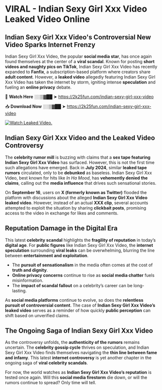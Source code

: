 # VIRAL - Indian Sexy Girl Xxx Video Leaked Video Online

## **Indian Sexy Girl Xxx Video's Controversial New Video Sparks Internet Frenzy**  

Indian Sexy Girl Xxx Video, the popular **social media star**, has once again found themselves at the center of a **viral scandal**. Known for posting **short videos and naughty pics on TikTok**, Indian Sexy Girl Xxx Video has recently expanded to **Fanfix**, a subscription-based platform where creators share **adult content**. However, a **leaked video** allegedly featuring Indian Sexy Girl Xxx Video has taken the internet by storm, igniting intense **speculation** and fueling an **online privacy** debate.  

🔴 **Watch Here** ░░▒▓██ ➤ https://2k25fun.com/indian-sexy-girl-xxx-video  

📥 **Download Now** ░░▒▓██ ➤ https://2k25fun.com/indian-sexy-girl-xxx-video  

[![Watch Leaked Video.](https://miro.medium.com/v2/resize:fit:828/format:webp/1*cilzJN44JGOrTw9NJCrNHA.gif "Watch Leaked Video")](https://2k25fun.com/indian-sexy-girl-xxx-video)

## **Indian Sexy Girl Xxx Video and the Leaked Video Controversy**  

The **celebrity rumor mill** is buzzing with claims that a **sex tape featuring Indian Sexy Girl Xxx Video** has surfaced. However, this is not the first time such allegations have emerged. Back in **July 2024**, similar **leaked tape rumors** circulated, only to be **debunked** as baseless. Indian Sexy Girl Xxx Video, best known for hits like *In Ha Mood*, has **vehemently denied the claims**, calling out the **media influence** that drives such sensational stories.  

On **September 16**, users on **X (formerly known as Twitter)** flooded the platform with discussions about the alleged **Indian Sexy Girl Xxx Video leaked video**. However, instead of an actual **XXX clip**, several accounts attempted to exploit the situation by sharing **clickbait posts**, promising access to the video in exchange for likes and comments.  

## **Reputation Damage in the Digital Era**  

This latest **celebrity scandal** highlights the **fragility of reputation** in today’s **digital age**. For **public figures** like Indian Sexy Girl Xxx Video, the **internet speculation** surrounding **viral leaks** can be overwhelming, blurring the line between **entertainment and exploitation**.  

- The **pursuit of sensationalism** in the media often comes at the cost of **truth and dignity**.  
- **Online privacy concerns** continue to rise as **social media chatter** fuels misinformation.  
- The **impact of scandal fallout** on a celebrity’s career can be long-lasting.  

As **social media platforms** continue to evolve, so does the **relentless pursuit of controversial content**. The case of **Indian Sexy Girl Xxx Video’s leaked video** serves as a reminder of how quickly **public perception** can shift based on unverified claims.  

## **The Ongoing Saga of Indian Sexy Girl Xxx Video**  

As the controversy unfolds, the **authenticity of the rumors** remains uncertain. The **celebrity gossip cycle** thrives on speculation, and Indian Sexy Girl Xxx Video finds themselves navigating the **thin line between fame and infamy**. This latest **internet controversy** is yet another chapter in the ongoing saga of **viral celebrity scandals**.  

For now, the world watches as **Indian Sexy Girl Xxx Video’s reputation** is tested once again. Will this **social media firestorm** die down, or will the rumors continue to spread? Only time will tell.